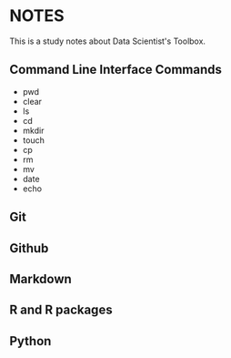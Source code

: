 # NOTES
This is a study notes about Data Scientist's Toolbox.

## Command Line Interface Commands
* pwd
* clear
* ls
* cd
* mkdir
* touch
* cp
* rm
* mv
* date
* echo

## Git
## Github
## Markdown
## R and R packages
## Python

